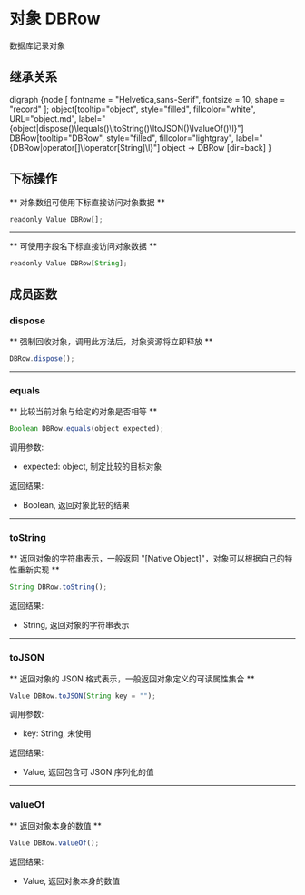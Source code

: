 # 对象 DBRow
数据库记录对象

## 继承关系
<dot>digraph {node [ fontname = "Helvetica,sans-Serif", fontsize = 10, shape = "record" ];
object[tooltip="object", style="filled", fillcolor="white", URL="object.md", label="{object|dispose()\lequals()\ltoString()\ltoJSON()\lvalueOf()\l}"]
DBRow[tooltip="DBRow", style="filled", fillcolor="lightgray", label="{DBRow|operator[]\loperator[String]\l}"]
object -> DBRow [dir=back]
}</dot>

## 下标操作
        
** 对象数组可使用下标直接访问对象数据 **

```JavaScript
readonly Value DBRow[];
```

--------------------------
** 可使用字段名下标直接访问对象数据 **

```JavaScript
readonly Value DBRow[String];
```

## 成员函数
        
### dispose
** 强制回收对象，调用此方法后，对象资源将立即释放 **

```JavaScript
DBRow.dispose();
```

--------------------------
### equals
** 比较当前对象与给定的对象是否相等 **

```JavaScript
Boolean DBRow.equals(object expected);
```

调用参数:
* expected: object, 制定比较的目标对象

返回结果:
* Boolean, 返回对象比较的结果

--------------------------
### toString
** 返回对象的字符串表示，一般返回 "[Native Object]"，对象可以根据自己的特性重新实现 **

```JavaScript
String DBRow.toString();
```

返回结果:
* String, 返回对象的字符串表示

--------------------------
### toJSON
** 返回对象的 JSON 格式表示，一般返回对象定义的可读属性集合 **

```JavaScript
Value DBRow.toJSON(String key = "");
```

调用参数:
* key: String, 未使用

返回结果:
* Value, 返回包含可 JSON 序列化的值

--------------------------
### valueOf
** 返回对象本身的数值 **

```JavaScript
Value DBRow.valueOf();
```

返回结果:
* Value, 返回对象本身的数值

